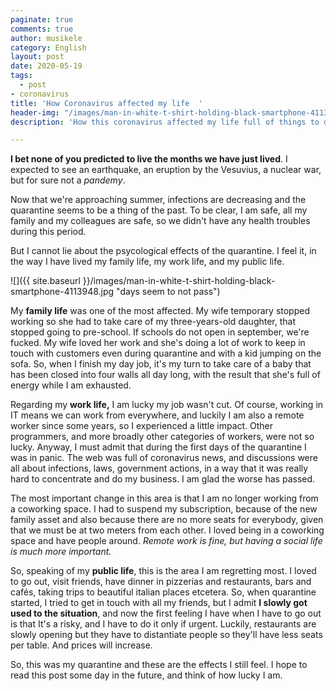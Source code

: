 ```yaml
---
paginate: true
comments: true
author: musikele
category: English
layout: post
date: 2020-05-19
tags:
  - post
- coronavirus
title: 'How Coronavirus affected my life  '
header-img: "/images/man-in-white-t-shirt-holding-black-smartphone-4113948.jpg"
description: 'How this coronavirus affected my life full of things to do. '

---
```

**I bet none of you predicted to live the months we have just lived**. I expected to see an earthquake, an eruption by the Vesuvius, a nuclear war, but for sure not a _pandemy_.

Now that we're approaching summer, infections are decreasing and the quarantine seems to be a thing of the past. To be clear, I am safe, all my family and my colleagues are safe, so we didn't have any health troubles during this period.

But I cannot lie about the psycological effects of the quarantine. I feel it, in the way I have lived my family life, my work life, and my public life.

![]({{ site.baseurl }}/images/man-in-white-t-shirt-holding-black-smartphone-4113948.jpg "days seem to not pass")

My **family life** was one of the most affected. My wife temporary stopped working so she had to take care of my three-years-old daughter, that stopped going to pre-school. If schools do not open in september, we're fucked. My wife loved her work and she's doing a lot of work to keep in touch with customers even during quarantine and with a kid jumping on the sofa. So, when I finish my day job, it's my turn to take care of a baby that has been closed into four walls all day long, with the result that she's full of energy while I am exhausted.

Regarding my **work life,** I am lucky my job wasn't cut. Of course, working in IT means we can work from everywhere, and luckily I am also a remote worker since some years, so I experienced a little impact. Other programmers, and more broadly other categories of workers, were not so lucky. Anyway, I must admit that during the first days of the quarantine I was in panic. The web was full of coronavirus news, and discussions were all about infections, laws, government actions, in a way that it was really hard to concentrate and do my business. I am glad the worse has passed.

The most important change in this area is that I am no longer working from a coworking space. I had to suspend my subscription, because of the new family asset and also because there are no more seats for everybody, given that we must be at two meters from each other. I loved being in a coworking space and have people around. _Remote work is fine, but having a social life is much more important._

So, speaking of my **public life**, this is the area I am regretting most. I loved to go out, visit friends, have dinner in pizzerias and restaurants, bars and cafés, taking trips to beautiful italian places etcetera. So, when quarantine started, I tried to get in touch with all my friends, but I admit **I slowly got used to the situation**, and now the first feeling I have when I have to go out is that It's a risky, and I have to do it only if urgent. Luckily, restaurants are slowly opening but they have to distantiate people so they'll have less seats per table. And prices will increase.

So, this was my quarantine and these are the effects I still feel. I hope to read this post some day in the future, and think of how lucky I am.